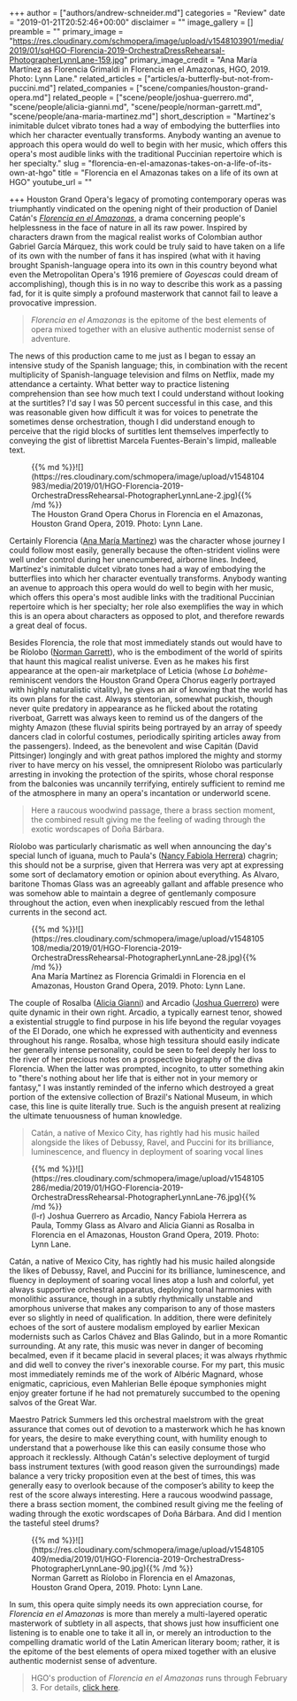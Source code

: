 +++
author = ["authors/andrew-schneider.md"]
categories = "Review"
date = "2019-01-21T20:52:46+00:00"
disclaimer = ""
image_gallery = []
preamble = ""
primary_image = "https://res.cloudinary.com/schmopera/image/upload/v1548103901/media/2019/01/sqHGO-Florencia-2019-OrchestraDressRehearsal-PhotographerLynnLane-159.jpg"
primary_image_credit = "Ana María Martínez as Florencia Grimaldi in Florencia en el Amazonas, HGO, 2019. Photo: Lynn Lane."
related_articles = ["articles/a-butterfly-but-not-from-puccini.md"]
related_companies = ["scene/companies/houston-grand-opera.md"]
related_people = ["scene/people/joshua-guerrero.md", "scene/people/alicia-gianni.md", "scene/people/norman-garrett.md", "scene/people/ana-maria-martinez.md"]
short_description = "Martínez's inimitable dulcet vibrato tones had a way of embodying the butterflies into which her character eventually transforms. Anybody wanting an avenue to approach this opera would do well to begin with her music, which offers this opera's most audible links with the traditional Puccinian repertoire which is her specialty."
slug = "florencia-en-el-amazonas-takes-on-a-life-of-its-own-at-hgo"
title = "Florencia en el Amazonas takes on a life of its own at HGO"
youtube_url = ""

+++
Houston Grand Opera's legacy of promoting contemporary operas was triumphantly vindicated on the opening night of their production of Daniel Catán's [_Florencia en el Amazonas_](https://www.houstongrandopera.org/florenciaenelamazonas), a drama concerning people's helplessness in the face of nature in all its raw power. Inspired by characters drawn from the magical realist works of Colombian author Gabriel García Márquez, this work could be truly said to have taken on a life of its own with the number of fans it has inspired (what with it having brought Spanish-language opera into its own in this country beyond what even the Metropolitan Opera's 1916 premiere of _Goyescas_ could dream of accomplishing), though this is in no way to describe this work as a passing fad, for it is quite simply a profound masterwork that cannot fail to leave a provocative impression.

> _Florencia en el Amazonas_ is the epitome of the best elements of opera mixed together with an elusive authentic modernist sense of adventure.

The news of this production came to me just as I began to essay an intensive study of the Spanish language; this, in combination with the recent multiplicity of Spanish-language television and films on Netflix, made my attendance a certainty. What better way to practice listening comprehension than see how much text I could understand without looking at the surtitles? I'd say I was 50 percent successful in this case, and this was reasonable given how difficult it was for voices to penetrate the sometimes dense orchestration, though I did understand enough to perceive that the rigid blocks of surtitles lent themselves imperfectly to conveying the gist of librettist Marcela Fuentes-Berain's limpid, malleable text.

<figure data-type="image">{{% md %}}![](https://res.cloudinary.com/schmopera/image/upload/v1548104983/media/2019/01/HGO-Florencia-2019-OrchestraDressRehearsal-PhotographerLynnLane-2.jpg){{% /md %}}

<figcaption>The Houston Grand Opera Chorus in Florencia en el Amazonas, Houston Grand Opera, 2019. Photo: Lynn Lane.</figcaption>

</figure>

Certainly Florencia ([Ana María Martínez](/scene/people/ana-maria-martinez/)) was the character whose journey I could follow most easily, generally because the often-strident violins were well under control during her unencumbered, airborne lines. Indeed, Martínez's inimitable dulcet vibrato tones had a way of embodying the butterflies into which her character eventually transforms. Anybody wanting an avenue to approach this opera would do well to begin with her music, which offers this opera's most audible links with the traditional Puccinian repertoire which is her specialty; her role also exemplifies the way in which this is an opera about characters as opposed to plot, and therefore rewards a great deal of focus.

Besides Florencia, the role that most immediately stands out would have to be Ríolobo ([Norman Garrett](/scene/people/norman-garrett/)), who is the embodiment of the world of spirits that haunt this magical realist universe. Even as he makes his first appearance at the open-air marketplace of Leticia (whose _La bohème_-reminiscent vendors the Houston Grand Opera Chorus eagerly portrayed with highly naturalistic vitality), he gives an air of knowing that the world has its own plans for the cast. Always stentorian, somewhat puckish, though never quite predatory in appearance as he flicked about the rotating riverboat, Garrett was always keen to remind us of the dangers of the mighty Amazon (these fluvial spirits being portrayed by an array of speedy dancers clad in colorful costumes, periodically spiriting articles away from the passengers). Indeed, as the benevolent and wise Capitán (David Pittsinger) longingly and with great pathos implored the mighty and stormy river to have mercy on his vessel, the omnipresent Ríolobo was particularly arresting in invoking the protection of the spirits, whose choral response from the balconies was uncannily terrifying, entirely sufficient to remind me of the atmosphere in many an opera's incantation or underworld scene.

> Here a raucous woodwind passage, there a brass section moment, the combined result giving me the feeling of wading through the exotic wordscapes of Doña Bárbara.

Ríolobo was particularly charismatic as well when announcing the day's special lunch of iguana, much to Paula's ([Nancy Fabiola Herrera](/scene/people/nancy-fabiola-herrera/)) chagrin; this should not be a surprise, given that Herrera was very apt at expressing some sort of declamatory emotion or opinion about everything. As Alvaro, baritone Thomas Glass was an agreeably gallant and affable presence who was somehow able to maintain a degree of gentlemanly composure throughout the action, even when inexplicably rescued from the lethal currents in the second act.

<figure data-type="image">{{% md %}}![](https://res.cloudinary.com/schmopera/image/upload/v1548105108/media/2019/01/HGO-Florencia-2019-OrchestraDressRehearsal-PhotographerLynnLane-28.jpg){{% /md %}}

<figcaption>Ana María Martínez as Florencia Grimaldi in Florencia en el Amazonas, Houston Grand Opera, 2019. Photo: Lynn Lane.</figcaption>

</figure>

The couple of Rosalba ([Alicia Gianni](/scene/people/alicia-gianni/)) and Arcadio ([Joshua Guerrero](/scene/people/joshua-guerrero/)) were quite dynamic in their own right. Arcadio, a typically earnest tenor, showed a existential struggle to find purpose in his life beyond the regular voyages of the El Dorado, one which he expressed with authenticity and evenness throughout his range. Rosalba, whose high tessitura should easily indicate her generally intense personality, could be seen to feel deeply her loss to the river of her precious notes on a prospective biography of the diva Florencia. When the latter was prompted, incognito, to utter something akin to "there's nothing about her life that is either not in your memory or fantasy," I was instantly reminded of the inferno which destroyed a great portion of the extensive collection of Brazil's National Museum, in which case, this line is quite literally true. Such is the anguish present at realizing the ultimate tenuousness of human knowledge.

> Catán, a native of Mexico City, has rightly had his music hailed alongside the likes of Debussy, Ravel, and Puccini for its brilliance, luminescence, and fluency in deployment of soaring vocal lines

<figure data-type="image">{{% md %}}![](https://res.cloudinary.com/schmopera/image/upload/v1548105286/media/2019/01/HGO-Florencia-2019-OrchestraDressRehearsal-PhotographerLynnLane-76.jpg){{% /md %}}

<figcaption>(l-r) Joshua Guerrero as Arcadio, Nancy Fabiola Herrera as Paula, Tommy Glass as Alvaro and Alicia Gianni as Rosalba in Florencia en el Amazonas, Houston Grand Opera, 2019. Photo: Lynn Lane.</figcaption>

</figure>

Catán, a native of Mexico City, has rightly had his music hailed alongside the likes of Debussy, Ravel, and Puccini for its brilliance, luminescence, and fluency in deployment of soaring vocal lines atop a lush and colorful, yet always supportive orchestral apparatus, deploying tonal harmonies with monolithic assurance, though in a subtly rhythmically unstable and amorphous universe that makes any comparison to any of those masters ever so slightly in need of qualification. In addition, there were definitely echoes of the sort of austere modalism employed by earlier Mexican modernists such as Carlos Chávez and Blas Galindo, but in a more Romantic surrounding. At any rate, this music was never in danger of becoming becalmed, even if it became placid in several places; it was always rhythmic and did well to convey the river's inexorable course. For my part, this music most immediately reminds me of the work of Albéric Magnard, whose enigmatic, capricious, even Mahlerian Belle époque symphonies might enjoy greater fortune if he had not prematurely succumbed to the opening salvos of the Great War.

Maestro Patrick Summers led this orchestral maelstrom with the great assurance that comes out of devotion to a masterwork which he has known for years, the desire to make everything count, with humility enough to understand that a powerhouse like this can easily consume those who approach it recklessly. Although Catán's selective deployment of turgid bass instrument textures (with good reason given the surroundings) made balance a very tricky proposition even at the best of times, this was generally easy to overlook because of the composer’s ability to keep the rest of the score always interesting. Here a raucous woodwind passage, there a brass section moment, the combined result giving me the feeling of wading through the exotic wordscapes of Doña Bárbara. And did I mention the tasteful steel drums?

<figure data-type="image">{{% md %}}![](https://res.cloudinary.com/schmopera/image/upload/v1548105409/media/2019/01/HGO-Florencia-2019-OrchestraDress-PhotographerLynnLane-90.jpg){{% /md %}}

<figcaption>Norman Garrett as Ríolobo in Florencia en el Amazonas, Houston Grand Opera, 2019. Photo: Lynn Lane.</figcaption>

</figure>

In sum, this opera quite simply needs its own appreciation course, for _Florencia en el Amazonas_ is more than merely a multi-layered operatic masterwork of subtlety in all aspects, that shows just how insufficient one listening is to enable one to take it all in, or merely an introduction to the compelling dramatic world of the Latin American literary boom; rather, it is the epitome of the best elements of opera mixed together with an elusive authentic modernist sense of adventure.

>HGO's production of _Florencia en el Amazonas_ runs through February 3. For details, [click here](https://www.houstongrandopera.org/florenciaenelamazonas).